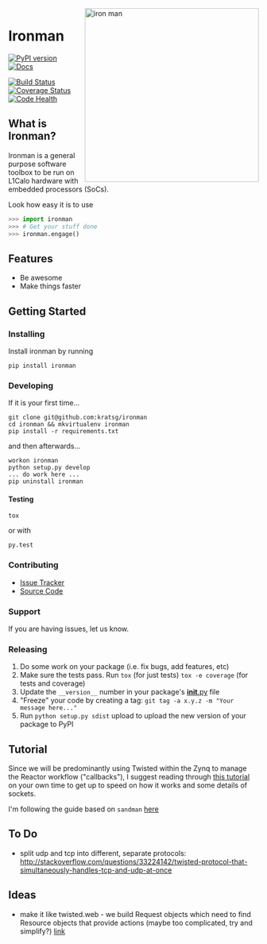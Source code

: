 <img src="http://i.imgur.com/qjeYbqX.png" width="350" align="right" alt="iron man" />

# Ironman

[![PyPI version](https://badge.fury.io/py/ironman.svg)](https://badge.fury.io/py/ironman) [![Docs](https://img.shields.io/badge/docs-latest-brightgreen.svg?style=flat)](http://iron-man.readthedocs.org/en/latest/intro.html)

[![Build Status](https://travis-ci.org/kratsg/ironman.svg?branch=master)](https://travis-ci.org/kratsg/ironman) [![Coverage Status](https://coveralls.io/repos/kratsg/ironman/badge.svg?branch=master&service=github)](https://coveralls.io/github/kratsg/ironman?branch=master) [![Code Health](https://landscape.io/github/kratsg/ironman/master/landscape.svg?style=flat)](https://landscape.io/github/kratsg/ironman/master)

## What is Ironman?

Ironman is a general purpose software toolbox to be run on L1Calo hardware with embedded processors (SoCs).

Look how easy it is to use

```python
>>> import ironman
>>> # Get your stuff done
>>> ironman.engage()
```

## Features

- Be awesome
- Make things faster

## Getting Started

### Installing

Install ironman by running

```
pip install ironman
```

### Developing

If it is your first time...

```
git clone git@github.com:kratsg/ironman
cd ironman && mkvirtualenv ironman
pip install -r requirements.txt
```

and then afterwards...

```
workon ironman
python setup.py develop
... do work here ...
pip uninstall ironman
```

#### Testing

```
tox
```

or with

```
py.test
```

### Contributing

- [Issue Tracker](https://github.com/kratsg/ironman/issues)
- [Source Code](https://github.com/kratsg/ironman)

### Support

If you are having issues, let us know.

### Releasing

1. Do some work on your package (i.e. fix bugs, add features, etc)
1. Make sure the tests pass. Run `tox` (for just tests) `tox -e coverage` (for tests and coverage)
1. Update the `__version__` number in your package's [__init__.py](ironman/__init__.py) file
1. "Freeze" your code by creating a tag: `git tag -a x.y.z -m "Your message here..."`
1. Run `python setup.py sdist` upload to upload the new version of your package to PyPI

## Tutorial

Since we will be predominantly using Twisted within the Zynq to manage the Reactor workflow ("callbacks"), I suggest reading through [this tutorial](http://krondo.com/?page_id=1327) on your own time to get up to speed on how it works and some details of sockets.

I'm following the guide based on `sandman` [here](https://www.jeffknupp.com/blog/2013/08/16/open-sourcing-a-python-project-the-right-way/)

## To Do

- split udp and tcp into different, separate protocols: http://stackoverflow.com/questions/33224142/twisted-protocol-that-simultaneously-handles-tcp-and-udp-at-once

## Ideas

- make it like twisted.web - we build Request objects which need to find Resource objects that provide actions (maybe too complicated, try and simplify?) [link](http://twistedmatrix.com/trac/browser/trunk/twisted/web)


